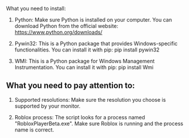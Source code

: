 What you need to install:

1. Python: Make sure Python is installed on your computer. You can download Python from the official website: https://www.python.org/downloads/

2. Pywin32: This is a Python package that provides Windows-specific functionalities. You can install it with pip: pip install pywin32

3. WMI: This is a Python package for Windows Management Instrumentation. You can install it with pip: pip install Wmi

## What you need to pay attention to:

1. Supported resolutions: Make sure the resolution you choose is supported by your monitor.

2. Roblox process: The script looks for a process named "RobloxPlayerBeta.exe". Make sure Roblox is running and the process name is correct.
